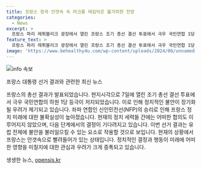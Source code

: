 ```yaml
---
title: 프랑스 정국 안갯속 속 마크롱 레임덕은 불가피한 전망
categories:
  - News
excerpt: >
  프랑스 파리 레퓌블리크 광장에서 열린 프랑스 조기 총선 결선 투표에서 극우 국민연합 1당 등극 저지되며, 프랑스 정국이 불안한 상황에 처했다. 좌파 연합인 신인민전선이 1위를 차지하며 권력을 향한 욕망을 드러냈고, 프랑스 정치 상황은 불확실성을 안고 있다. 마크롱 대통령의 권력 약화 가능성과 정책적 분쟁으로 인한 혼란이 예상되며, 신인민전선의 다른 좌파 정당과의 차이로 인한 어려움이 예상된다. 프랑스의 정치 불안은 유럽 전체의 불안으로 이어질 우려가 있다. (총 단어수: 150)
feature_text: >
  프랑스 파리 레퓌블리크 광장에서 열린 프랑스 조기 총선 결선 투표에서 극우 국민연합 1당 등극 저지되며, 프랑스 정국이 불안한 상황에 처했다. 좌파 연합인 신인민전선이 1위를 차지하며 권력을 향한 욕망을 드러냈고, 프랑스 정치 상황은 불확실성을 안고 있다. 마크롱 대통령의 권력 약화 가능성과 정책적 분쟁으로 인한 혼란이 예상되며, 신인민전선의 다른 좌파 정당과의 차이로 인한 어려움이 예상된다. 프랑스의 정치 불안은 유럽 전체의 불안으로 이어질 우려가 있다. (총 단어수: 150)
image: 'https://www.behealthy4u.com/wp-content/uploads/2024/06/unnamed-file.png'
---
```


<p><img src="https://www.behealthy4u.com/wp-content/uploads/2024/06/unnamed-file.png" alt="info 속보" /></p>

<p>프랑스 대통령 선거 결과와 관련한 최신 뉴스</p>

<p>프랑스의 총선 결과가 발표되었습니다. 현지시각으로 7일에 열린 조기 총선 결선 투표에서 극우 국민연합의 하원 1당 등극이 저지되었습니다. 이로 인해 정치적인 불안이 장기화될 우려가 제기되고 있습니다. 좌파 연합인 신인민전선(NFP)의 승리로 인해 프랑스 정치 미래에 대한 불확실성이 높아졌습니다. 현재의 정치 세력들 간에는 어떠한 합의도 이루어지지 않았으며, 다음 단계에서의 결정이 기다려지고 있습니다. 이번 선거 결과는 유럽 전체에 불안을 불러일으킬 수 있는 요소로 작용할 것으로 보입니다. 현재의 상황에서 프랑스는 안갯속으로 빨려들어가 있는 상태입니다. 정치적인 결정과 행동이 미래에 어떠한 영향을 미칠지에 대한 관심과 우려가 크게 증폭되고 있습니다.</p>
생생한 뉴스, <a href="https://opensis.kr" rel="dofollow">opensis.kr</a>


